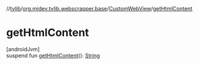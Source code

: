 //[tvlib](../../../index.md)/[org.mjdev.tvlib.webscrapper.base](../index.md)/[CustomWebView](index.md)/[getHtmlContent](get-html-content.md)

# getHtmlContent

[androidJvm]\
suspend fun [getHtmlContent](get-html-content.md)(): [String](https://kotlinlang.org/api/latest/jvm/stdlib/kotlin/-string/index.html)
